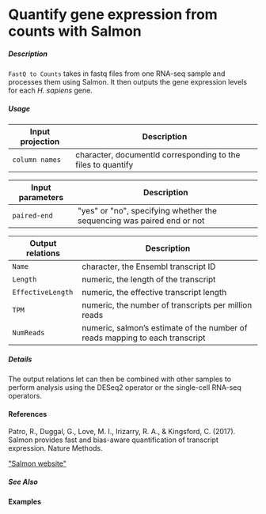 # Quantify gene expression from counts with Salmon

##### Description
`FastQ to Counts` takes in fastq files from one RNA-seq sample and processes them using Salmon. It then outputs the gene expression levels for each _H. sapiens_ gene.

##### Usage

Input projection| Description
---|---
`column names`   | character, documentId corresponding to the files to quantify


| Input parameters           | Description                                                                                 |
| -------------------------- | ------------------------------------------------------------------------------------------- |
| `paired-end`                | "yes" or "no", specifying whether the sequencing was paired end or not |


Output relations| Description
---|---
`Name` | character, the Ensembl transcript ID
`Length`                | numeric, the length of the transcript
`EffectiveLength`                | numeric, the effective transcript length
`TPM` | numeric, the number of transcripts per million reads
`NumReads` | numeric, salmon’s estimate of the number of reads mapping to each transcript 

##### Details
The output relations let can then be combined with other samples to perform analysis using the DESeq2 operator or the single-cell RNA-seq operators.


#### References
Patro, R., Duggal, G., Love, M. I., Irizarry, R. A., & Kingsford, C. (2017). Salmon provides fast and bias-aware quantification of transcript expression. Nature Methods.

["Salmon website"](https://combine-lab.github.io/salmon/)

##### See Also

#### Examples
